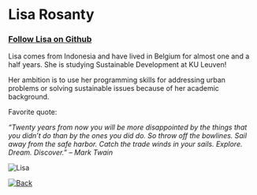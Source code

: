# Lisa Rosanty
### [Follow Lisa on Github](https://github.com/lisarosaa?tab=repositories) 

Lisa comes from Indonesia and have lived in Belgium for almost one and a half years. She is studying Sustainable Development at KU Leuven!

Her ambition is to use her programming skills for addressing urban problems or solving sustainable issues because of her academic background. 

Favorite quote:

_“Twenty years from now you will be more disappointed by the things that you didn’t do than by the ones you did do. So throw off the bowlines. Sail away from the safe harbor. Catch the trade winds in your sails. Explore. Dream. Discover.” – Mark Twain_


![Lisa](https://ca.slack-edge.com/T91PPTG9H-U012XAE7NSZ-a3768b9009c1-512)

[![Back](https://i.imgur.com/YOI6zzp.png)](./README.md)